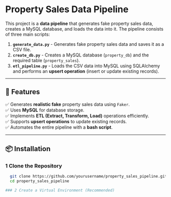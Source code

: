 # Property Sales Data Pipeline  

This project is a **data pipeline** that generates fake property sales data, creates a MySQL database, and loads the data into it. The pipeline consists of three main scripts:  

1. **`generate_data.py`** - Generates fake property sales data and saves it as a CSV file.  
2. **`create_db.py`** - Creates a MySQL database (`property_db`) and the required table (`property_sales`).  
3. **`etl_pipeline.py`** - Loads the CSV data into MySQL using SQLAlchemy and performs an **upsert operation** (insert or update existing records).  

---

## 📌 Features  

✅ Generates **realistic fake** property sales data using `Faker`.  
✅ Uses **MySQL** for database storage.  
✅ Implements **ETL (Extract, Transform, Load)** operations efficiently.  
✅ Supports **upsert operations** to update existing records.  
✅ Automates the entire pipeline with a **bash script**.  

---

## 📦 Installation  

### 1️ Clone the Repository  
```bash
  git clone https://github.com/yourusername/property_sales_pipeline.git
  cd property_sales_pipeline

### 2 Create a Virtual Environment (Recommended)

